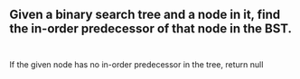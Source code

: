 ## Given a binary search tree and a node in it, find the in-order predecessor of that node in the BST. <br> <br> 
If the given node has no in-order predecessor in the tree, return null <br> 
